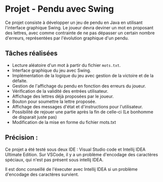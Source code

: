

# Projet - Pendu avec Swing

Ce projet consiste à développer un jeu de pendu en Java en utilisant l'interface graphique Swing. Le joueur devra deviner un mot en proposant des lettres, avec comme contrainte de ne pas dépasser un certain nombre d'erreurs, représentées par l'évolution graphique d'un pendu.

## Tâches réalisées

- Lecture aléatoire d'un mot à partir du fichier `mots.txt`.
- Interface graphique du jeu avec Swing.
- Implémentation de la logique du jeu avec gestion de la victoire et de la défaite.
- Gestion de l'affichage du pendu en fonction des erreurs du joueur.
- Vérification de la validité des entrées utilisateur.
- Affichage des lettres déjà proposées par le joueur.
- Bouton pour soumettre la lettre proposée.
- Affichage des messages d'état et d'instructions pour l'utilisateur.
- Possibilité de rejouer une partie après la fin de celle-ci (Le bonhomme de disparait juste pas)
- Modification de la mise en forme du fichier mots.txt

## Précision : 
Ce projet a été testé sous deux IDE : Visual Studio code et Intellij IDEA Ultimate Edition.
Sur VSCode, il y a un problème d'encodage des caractères spéciaux, qui n'est pas présent sous intellij IDEA.

Il est donc conseillé de l'éxecuter avec Intellij IDEA si un problème d'encodage des caractères survient.